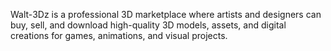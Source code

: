 Walt-3Dz is a professional 3D marketplace where artists and designers can buy, sell, and download high-quality 3D models, assets, and digital creations for games, animations, and visual projects.

